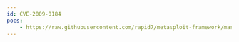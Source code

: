```yaml
---
id: CVE-2009-0184
pocs:
    - https://raw.githubusercontent.com/rapid7/metasploit-framework/master/modules/exploits/windows/fileformat/fdm_torrent.rb
---
```

